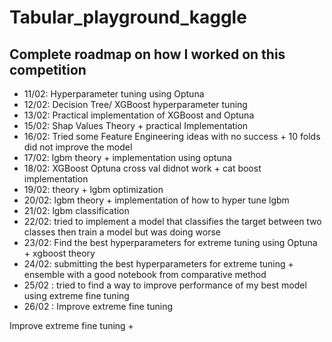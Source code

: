 # Tabular_playground_kaggle

## Complete roadmap on how I worked on this competition

* 11/02: Hyperparameter tuning using Optuna
* 12/02: Decision Tree/ XGBoost hyperparameter tuning
* 13/02: Practical implementation of XGBoost and Optuna
* 15/02: Shap Values Theory + practical Implementation
* 16/02: Tried some Feature Engineering ideas with no success + 10 folds did not improve the model
* 17/02: lgbm theory + implementation using optuna
* 18/02: XGBoost Optuna cross val didnot work + cat boost implementation
* 19/02: theory + lgbm optimization
* 20/02: lgbm theory + implementation of how to hyper tune lgbm
* 21/02: lgbm classification
* 22/02: tried to implement a model that classifies the target between two classes then train a model but was doing worse
* 23/02: Find the best hyperparameters for extreme tuning using Optuna + xgboost theory
* 24/02: submitting the best hyperparameters for extreme tuning + ensemble with a good notebook from comparative method
* 25/02 : tried to find a way to improve performance of my best model using extreme fine tuning
* 26/02 : Improve extreme fine tuning

Improve extreme fine tuning +




